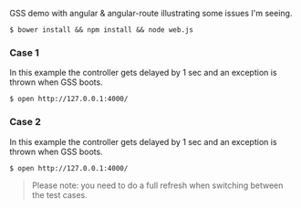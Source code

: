 GSS demo with angular & angular-route illustrating some issues I'm seeing.

```
$ bower install && npm install && node web.js
```

### Case 1

In this example the controller gets delayed by 1 sec and an exception is thrown when GSS boots.

```
$ open http://127.0.0.1:4000/
```

### Case 2

In this example the controller gets delayed by 1 sec and an exception is thrown when GSS boots.

```
$ open http://127.0.0.1:4000/
```

> Please note: you need to do a full refresh when switching between the test cases.
